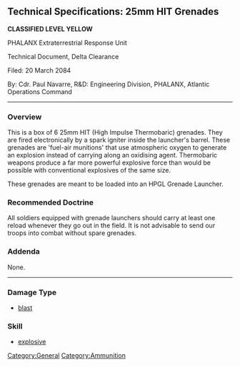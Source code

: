 ## Technical Specifications: 25mm HIT Grenades

**CLASSIFIED LEVEL YELLOW**

PHALANX Extraterrestrial Response Unit

Technical Document, Delta Clearance

Filed: 20 March 2084

By: Cdr. Paul Navarre, R&D: Engineering Division, PHALANX, Atlantic
Operations Command

------------------------------------------------------------------------

### Overview

This is a box of 6 25mm HIT (High Impulse Thermobaric) grenades. They
are fired electronically by a spark igniter inside the launcher's
barrel. These grenades are 'fuel-air munitions' that use atmospheric
oxygen to generate an explosion instead of carrying along an oxidising
agent. Thermobaric weapons produce a far more powerful explosive force
than would be possible with conventional explosives of the same size.

These grenades are meant to be loaded into an HPGL Grenade Launcher.

### Recommended Doctrine

All soldiers equipped with grenade launchers should carry at least one
reload whenever they go out in the field. It is not advisable to send
our troops into combat without spare grenades.

### Addenda

None.

------------------------------------------------------------------------

### Damage Type

- [blast](Damage/blast "wikilink")

### Skill

- [explosive](Skills/explosive "wikilink")

[Category:General](Category:General "wikilink")
[Category:Ammunition](Category:Ammunition "wikilink")